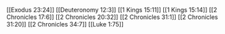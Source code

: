 [[Exodus 23:24]]
[[Deuteronomy 12:3]]
[[1 Kings 15:11]]
[[1 Kings 15:14]]
[[2 Chronicles 17:6]]
[[2 Chronicles 20:32]]
[[2 Chronicles 31:1]]
[[2 Chronicles 31:20]]
[[2 Chronicles 34:7]]
[[Luke 1:75]]
